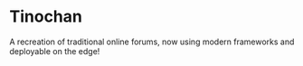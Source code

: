 # Tinochan

A recreation of traditional online forums, now using modern frameworks and deployable on the edge!
